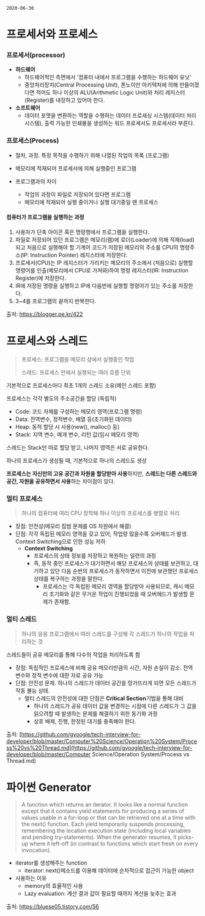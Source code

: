 `2020-06-30`

# 프로세서와 프로세스

### 프로세서(processor)

- **하드웨어**
  - 하드웨어적인 측면에서 '컴퓨터 내에서 프로그램을 수행하는 하드웨어 유닛'
  - 중앙처리장치(Central Processing Unit), 폰노이만 아키텍처에 의해 만들어졌다면 적어도 하나 이상의 ALU(Arithmetic Logic Unit)와 처리 레지스터(Register)를 내장하고 있어야 한다.
- **소프트웨어**
  - 데이터 포맷을 변환하는 역할을 수행하는 데이터 프로세싱 시스템(데이터 처리 시스템), 출력 가능한 인쇄물을 생성하는 워드 프로세서도 프로세서라 부른다.



### 프로세스(Process)

- 절차, 과정. 특정 목적을 수행하기 위해 나열된 작업의 목록 (프로그램)
- 메모리에 적재되어 프로세서에 의해 실행중인 프로그램

- 프로그램과의 차이
  - 작업의 과정이 파일로 저장되어 있다면 프로그램
  - 메모리에 적재되어 실행 중이거나 실행 대기중일 땐 프로세스



#### 컴퓨터가 프로그램을 실행하는 과정

1. 사용자가 단축 아이콘 혹은 명령행에서 프로그램을 실행한다.
2. 파일로 저장되어 있던 프로그램은 메모리(램)에 로더(Loader)에 의해 적재(load)되고 처음으로 실행해야 할 기계어 코드가 저장된 메모리의 주소를 CPU의 명령주소(IP: Instruction Pointer) 레지스터에 저장한다.
3. 프로세서(CPU)는 IP 레지스터가 가리키는 메모리의 주소에서 (처음으로) 실행할 명령어를 인출(메모리에서 CPU로 가져와)하여 명령 레지스터(IR: Instruction Register)에 저장한다.
4. IR에 저장된 명령을 실행하고 IP에 다음번에 실행할 명령어가 있는 주소를 저장한다.
5. 3~4를 프로그램의 끝까지 반복한다.



출처: https://blogger.pe.kr/422




# 프로세스와 스레드

> 프로세스: 프로그램을 메모리 상에서 실행중인 작업
>
> 스레드: 프로세스 안에서 실행되는 여러 흐름 단위



기본적으로 프로세스마다 최초 1개의 스레드 소유(메인 스레드 포함)

프로세스는 각각 별도의 주소공간을 할당 (독립적)

- Code: 코드 자체를 구성하는 메모리 영역(프로그램 명령)
- Data: 전역변수, 정적변수, 배열 등(초기화된 데이터)
- Heap: 동적 할당 시 사용(new(), malloc() 등) 
- Stack: 지역 변수, 매개 변수, 리턴 값(임시 메모리 영역)

스레드는 Stack만 따로 할당 받고, 나머지 영역은 서로 공유한다.

하나의 프로세스가 생성될 때, 기본적으로 하나의 스레드도 생성

**프로세스는 자신만의 고유 공간과 자원을 할당받아 사용**하지만, **스레드는 다른 스레드와 공간, 자원을 공유하면서 사용**하는 차이점이 있다.



### 멀티 프로세스

> 하나의 컴퓨터에 여러 CPU 장착해 하나 이상의 프로세스를 병렬로 처리

- 장점: 안전성(메모리 침범 문제를 OS 차원에서 해결)
- 단점: 각각 독립된 메모리 영역을 갖고 있어, 작업량 많을수록 오버헤드가 발생. Context Switching으로 인한 성능 저하
  - **Context Switching**
    - 프로세스의 상태 정보를 저장하고 복원하는 일련의 과정
    - 즉, 동작 중인 프로세스가 대기하면서 해당 프로세스의 상태를 보관하고, 대기하고 있던 다음 순번의 프로세스가 동작하면서 이전에 보관했던 프로세스 상태를 복구하는 과정을 말한다.
      - 프로세스는 각 독립된 메모리 영역을 할당받아 사용되므로, 캐시 메모리 초기화와 같은 무거운 작업이 진행되었을 때 오버헤드가 발생할 문제가 존재함.



### 멀티 스레드

> 하나의 응용 프로그램에서 여러 스레드를 구성해 각 스레드가 하나의 작업을 처리하는 것

스레드들이 공유 메모리를 통해 다수의 작업을 처리하도록 함

- 장점: 독립적인 프로세스에 비해 공유 메모리만큼의 시간, 자원 손실이 감소. 전역 변수와 정적 변수에 대한 자료 공유 가능
- 단점: 안전성 문제. 하나의 스레드가 데이터 공간을 망가뜨리게 되면 모든 스레드가 작동 불능 상태.
  - 멀티 스레드의 안전성에 대한 단점은 **Critical Section**기법을 통해 대비
    - 하나의 스레드가 공유 데이터 값을 변경하는 시점에 다른 스레드가 그 값을 읽으려할 때 발생하는 문제를 해결하기 위한 동기화 과정
    - 상호 배제, 진행, 한정된 대기를 충족해야 한다.



출처: [https://github.com/gyoogle/tech-interview-for-developer/blob/master/Computer%20Science/Operation%20System/Process%20vs%20Thread.md](https://github.com/gyoogle/tech-interview-for-developer/blob/master/Computer Science/Operation System/Process vs Thread.md)



# 파이썬 Generator

>   A function which returns an iterator. It looks like a normal function except that it contains yield statements for producing a series of values usable in a for-loop or that can be retrieved one at a time with the next() function. Each yield temporarily suspends processing, remembering the location execution state (including local variables and pending try-statements). When the generator resumes, it picks-up where it left-off (in contrast to functions which start fresh on every invocation).

- iterator를 생성해주는 function
  - iterator: next()메소드를 이용해 데이터에 순차적으로 접근이 가능한 object
- 사용하는 이유
  - memory의 효율적인 사용
  - Lazy evaluation: 계산 결과 값이 필요할 때까지 계산을 늦추는 효과



출처: https://bluese05.tistory.com/56